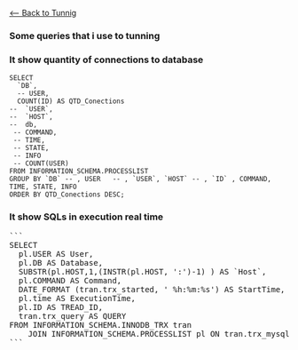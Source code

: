 [<-- Back to Tunnig](https://github.com/mtemporim/Databases/tree/main/MySQL/Tunning)


### Some queries that i use to tunning

### It show quantity of connections to database 
```
SELECT 
  `DB`,
  -- USER,
  COUNT(ID) AS QTD_Conections
--  `USER`, 
--  `HOST`,  
--  db,
 -- COMMAND, 
 -- TIME, 
 -- STATE, 
 -- INFO   
 -- COUNT(USER) 
FROM INFORMATION_SCHEMA.PROCESSLIST 
GROUP BY `DB` -- , USER   -- , `USER`, `HOST` -- , `ID` , COMMAND, TIME, STATE, INFO 
ORDER BY QTD_Conections DESC;
```


### It show SQLs in execution real time 
<pre>
```
SELECT 
  pl.USER AS User,
  pl.DB AS Database, 
  SUBSTR(pl.HOST,1,(INSTR(pl.HOST, ':')-1) ) AS `Host`, 
  pl.COMMAND AS Command, 
  DATE_FORMAT (tran.trx_started, ' %h:%m:%s') AS StartTime,
  pl.time AS ExecutionTime,
  pl.ID AS TREAD_ID,
  tran.trx_query AS QUERY    
FROM INFORMATION_SCHEMA.INNODB_TRX tran
	JOIN INFORMATION_SCHEMA.PROCESSLIST pl ON tran.trx_mysql_thread_id = pl.ID;
```	
</pre>
